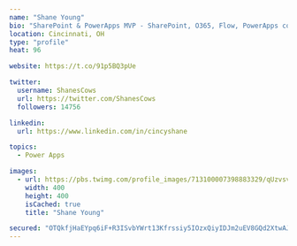 ```yaml
---
name: "Shane Young"
bio: "SharePoint & PowerApps MVP - SharePoint, O365, Flow, PowerApps consulting? @PowerApps911 | Pure Snark? You found it."
location: Cincinnati, OH
type: "profile"
heat: 96

website: https://t.co/91p5BQ3pUe

twitter:
  username: ShanesCows
  url: https://twitter.com/ShanesCows
  followers: 14756

linkedin:
  url: https://www.linkedin.com/in/cincyshane

topics:
  - Power Apps

images:
  - url: https://pbs.twimg.com/profile_images/713100007398883329/qUzvsvQ3_400x400.jpg
    width: 400
    height: 400
    isCached: true
    title: "Shane Young"

secured: "OTQkfjHaEYpq6iF+R3ISvbYWrt13Kfrssiy5IOzxQiyIDJm2uEV8GQd2XtwAJh+pPMk1BT12DBweRLhbGETDFpjAx/8coeBNMTq5QvotVn1A0yd3UdDxSP3D2Uq0Sh3kqQt2DoP+BnFazkJZfqoh2UEyPA4wyuto5aqGhImN4yUFiji8A946HpuUE+Q6Rhj4pdypisc8QJaZw+2hkfUw8CBkozQzhjwHoenD62iA6RYfu2JnlPGkdk/Clz53/tSNQf6Nt5KQhglmY7QF3gtbYyLl58fB45C35Ok+UpfcMjlr8WiSNPRdRTs1hzV0jeoQ9ovtzg4uy066xOEp8Bj+qMHlw0Xm4ll5HnJNp8j8cOi13UUAHZjNxm8S+Y7MiVPl8QTcTdXfaf6o9mC4yoqHxtbXw7HjU9RpftoHCdqI2+A=;LW+ZKFxQYUI8G5TjVCFfow=="
---
```



